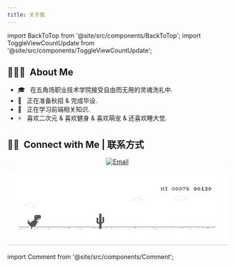 ```yaml
---
title: 关于我
---
```


import BackToTop from '@site/src/components/BackToTop';
import ToggleViewCountUpdate from '@site/src/components/ToggleViewCountUpdate';

<BackToTop />

<ToggleViewCountUpdate />

## 👨🏻‍💻 &nbsp;About Me 

- 🎓 &nbsp; 在五角场职业技术学院接受自由而无用的灵魂洗礼中.
- 💼 &nbsp; 正在准备秋招 & 完成毕设.
- 🌱 &nbsp; 正在学习前端相关知识.
- ⚡️ &nbsp; 喜欢二次元 & 喜欢健身 & 喜欢萌宠 & 还喜欢睡大觉.


## 🤝🏻 &nbsp;Connect with Me | 联系方式 

<p align="center">
<a href="mailto:yleavesw@gmail.com"><img alt="Email" src="https://img.shields.io/badge/Email-yleavesw@gmail.com-blue?style=flat-square&logo=gmail" /></a>
</p>

![Dino](https://raw.githubusercontent.com/sanket9006/sanket9006/master/dino.gif)


import Comment from '@site/src/components/Comment';

<Comment />